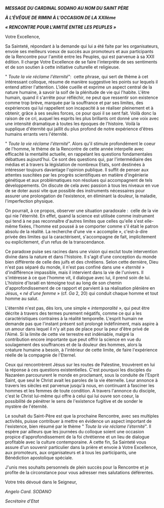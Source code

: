 ***MESSAGE DU CARDINAL SODANO AU NOM DU SAINT PÈRE***

***À L'ÉVÊQUE DE RIMINI À L'OCCASION DE LA XXIIème***

***« *RENCONTRE POUR L'AMITIÉ ENTRE LES PEUPLES* »***

Votre Excellence,

Sa Sainteté, répondant à la demande qui lui a été faite par les organisateurs, envoie ses meilleurs voeux de succès aux promoteurs et aux participants de la Rencontre pour l'amitié entre les Peuples, qui est parvenue à sa XXII édition. Il charge Votre Excellence de se faire l'interprète de ses sentiments et de son soutien à cette initiative culturelle et religieuse.

" *Toute la vie réclame l'éternité*":  cette phrase, qui sert de thème à cet intéressant colloque, résume de manière suggestive les points sur lequels il entend attirer l'attention. L'idée cueille et exprime un aspect central de la nature humaine, à savoir la soif de la plénitude de vie qui l'habite. L'être humain, quand il s'arrête pour réfléchir, ne peut que ressentir son existence comme trop brève, marquée par la souffrance et par ses limites, des expériences qui lui rappellent son incapacité à se réaliser pleinement et à obtenir, grâce à ses seules forces, ce pour quoi il se sent fait. Voilà donc la raison de ce cri, auquel les esprits les plus brillants ont donné une voix avec une intensité dramatique à toutes les époques de l'histoire. Voilà la supplique d'éternité qui jaillit du plus profond de notre expérience d'êtres humains errants vers l'éternité.

" *Toute la vie réclame l'éternité*". Alors qu'il stimule profondément le coeur de l'homme, le thème de la Rencontre de cette année interpelle avec efficacité la mentalité actuelle, en rappelant les questions fondamentales débattues aujourd'hui. Ce sont des questions qui, par l'intermédiaire des médias et à travers la législation de nombreux Etats, sont destinées à intéresser toujours davantage l'opinion publique. Il suffit de penser aux attentes suscitées par les progrès scientifiques en matière d'ingénierie génétique et aux problématiques non résolues qui accompagnent de tels développements. On discute de cela avec passion à tous les niveaux en vue de se doter aussi vite que possible des instruments nécessaires pour assurer une prolongation de l'existence, en éliminant la douleur, la maladie, l'imperfection physique.

On pourrait, à ce propos, observer une situation paradoxale :  celle de la vie qui nie l'éternité. En effet, quand la science est utilisée comme instrument qui tend à ne pas reconnaître d'autres limites que celles qu'elle s'est elle-même fixées, l'homme est poussé à se comporter comme s'il était le patron absolu de la réalité. La recherche d'une vie « accomplie », c'est-à-dire privée des limites qui la caractérisent, s'accompagne de fait, implicitement ou explicitement, d'un refus de la transcendance.

Ce paradoxe puise ses racines dans une vision qui exclut toute intervention divine dans la nature et dans l'histoire. Il s'agit d'une conception du monde bien différente de celle des juifs et des chrétiens. Selon cette dernière, Dieu n'est pas séparé du monde, il n'est pas confiné dans une « *éternité* » d'indifférence impassible, mais il intervient dans la vie de l'univers. Il s'intéresse à ce que l'homme vit, il dialogue avec lui, il prend soin de lui. L'histoire d'Israël en témoigne tout au long de son chemin d'approfondissement de ce rapport et parvient à sa réalisation plénière en Jésus, « *né d'une femme* » (cf. *Ga* 2, 20) qui conduit chaque homme et tout homme au salut.

L'éternité n'est pas, dès lors, une simple « *intemporalité* », qui peut être décrite à travers des termes purement négatifs, comme ce qui a les caractéristiques contraires à la réalité temporelle. L'esprit humain ne demande pas que l'instant présent soit prolongé indéfiniment, mais aspire à un amour dans lequel il n'y ait pas de place pour la peur d'être privé de l'Aimé. Si la limite de cette vie terrestre est indéniable, malgré la contribution encore importante que peut offrir la science en vue du soulagement des souffrances et de la douleur des hommes, alors la créature humaine a besoin, à l'intérieur de cette limite, de faire l'expérience réelle de la compagnie de l'Eternel.

Ceux qui rencontrèrent Jésus sur les routes de Palestine, trouvèrent en lui la réponse à ces questions existentielles. C'est pourquoi les disciples du Nazaréen parcoururent le monde en proclamant, sous la conduite de l'Esprit Saint, que seul le Christ avait les paroles de la vie éternelle. Leur annonce à travers les siècles est parvenue jusqu'à nous, en continuant à fasciner les hommes et les femmes de toute condition. A travers l'annonce du disciple, c'est le Christ lui-même qui offre à celui qui lui ouvre son coeur, la possibilité de pénétrer le sens de l'existence fugitive et de sonder le mystère de l'éternité.

Le souhait du Saint-Père est que la prochaine Rencontre, avec ses multiples activités, puisse contribuer à mettre en évidence un aspect important de l'existence, bien résumé par le thème " *Toute la vie réclame l'éternité*". Il espère par ailleurs que les journées du colloque soient une occasion propice d'approfondissement de la foi chrétienne et un lieu de dialogue profitable avec la culture contemporaine. A cette fin, Sa Sainteté vous assure d'un souvenir particulier dans la prière et envoie à Votre Excellence, aux promoteurs, aux organisateurs et à tous les participants, une Bénédiction apostolique spéciale.

J'unis mes souhaits personnels de plein succès pour la Rencontre et je profite de la circonstance pour vous adresser mes salutations déférentes.

Votre très dévoué dans le Seigneur,

*Angelo Card. SODANO*

*Secrétaire d'Etat*